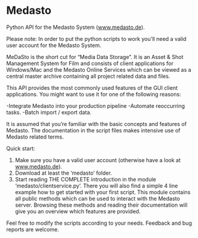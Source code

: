 # Medasto
Python API for the Medasto System (www.medasto.de).

Please note: In order to put the python scripts to work you'll need a valid user account 
for the Medasto System. 

MeDaSto is the short cut for “Media Data Storage”. It is an Asset & Shot Management System for Film and 
consists of client applications for Windows/Mac and the Medasto Online Services which can be viewed as a 
central master archive containing all project related data and files. 

This API provides the most commonly used features of the GUI client applications. You might want to use 
it for one of the following reasons:

-Integrate Medasto into your production pipeline 
-Automate reoccurring tasks. 
-Batch import / export data. 

It is assumed that you’re familiar with the basic concepts and features of Medasto. The documentation in the 
script files makes intensive use of Medasto related terms. 


Quick start:
1) Make sure you have a valid user account (otherwise have a look at www.medasto.de).
2) Download at least the ‘medasto’ folder. 
3) Start reading THE COMPLETE introduction in the module ‘medasto/clientservice.py’. There you will also find 
   a simple 4 line example how to get started with your first script. This module contains all public methods 
   which can be used to interact with the Medasto server. Browsing these methods and reading their documentation 
   will give you an overview which features are provided. 


Feel free to modify the scripts according to your needs. Feedback and bug reports are welcome. 
